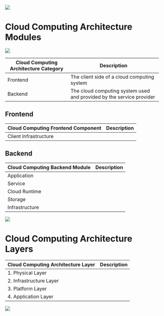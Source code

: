 
![](https://github.com/JonmarCorpuz/SecondBrain/blob/main/Assets/Whitespace.png)

# Cloud Computing Architecture Modules

![](https://github.com/JonmarCorpuz/SecondBrain/blob/main/Assets/sfdsfdsgsdfasdasdasdasd.jpg)

| Cloud Computing Architecture Category | Description | 
| --- | --- |
| Frontend | The client side of a cloud computing system |
| Backend | The cloud computing system used and provided by the service provider |

## Frontend

| Cloud Computing Frontend Component | Description |
| --- | --- |
| Client Infrastructure | |

## Backend

| Cloud Computing Backend Module | Description |
| --- | --- |
| Application | |
| Service | |
| Cloud Runtime | |
| Storage | |
| Infrastructure | |

![](https://github.com/JonmarCorpuz/SecondBrain/blob/main/Assets/Whitespace.png)

# Cloud Computing Architecture Layers

| Cloud Computing Architecture Layer | Description |
| --- | --- |
| 1. Physical Layer | |
| 2. Infrastructure Layer | |
| 3. Platform Layer | |
| 4. Application Layer | |

![](https://github.com/JonmarCorpuz/SecondBrain/blob/main/Assets/Whitespace.png)
